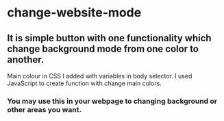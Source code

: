 ﻿# change-website-mode

## It is simple button with one functionality which change background mode from one color to another.

Main colour in CSS I added with variables in body selector.
I used JavaScript to create function with change main colors.

### You may use this in your webpage to changing background or other areas you want.
